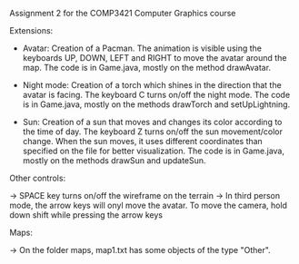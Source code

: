 Assignment 2 for the COMP3421 Computer Graphics course

Extensions:

- Avatar: Creation of a Pacman. The animation is visible using the keyboards UP, DOWN, LEFT and RIGHT to move the avatar around the map.
          The code is in Game.java, mostly on the method drawAvatar. 

- Night mode: Creation of a torch which shines in the direction that the avatar is facing. The keyboard C turns on/off the night mode.
              The code is in Game.java, mostly on the methods drawTorch and setUpLightning.

- Sun: Creation of a sun that moves and changes its color according to the time of day. The keyboard Z turns on/off the sun movement/color change.
       When the sun moves, it uses different coordinates than specified on the file for better visualization.
       The code is in Game.java, mostly on the methods drawSun and updateSun.


Other controls:

-> SPACE key turns on/off the wireframe on the terrain
-> In third person mode, the arrow keys will onyl move the avatar. To
move the camera, hold down shift while pressing the arrow keys

Maps:

-> On the folder maps, map1.txt has some objects of the type "Other". 